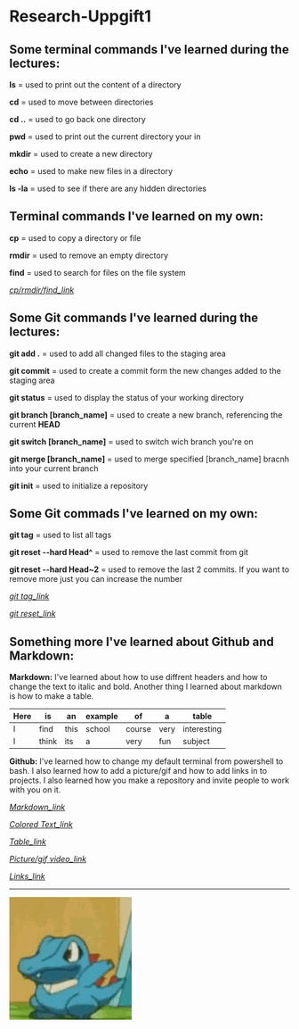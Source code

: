 # **Research-Uppgift1**

## **Some terminal commands I've learned during the lectures:**

**ls** = used to print out the content of a directory

**cd** = used to move between directories

**cd ..** = used to go back one directory

**pwd** = used to print out the current directory your in

**mkdir** = used to create a new directory

**echo** = used to make new files in a directory

**ls -la** = used to see if there are any hidden directories

## **Terminal commands I've learned on my own:**

**cp** = used  to copy a directory or file

**rmdir** = used to remove an empty directory

**find** = used to search for files on the file system

*[cp/rmdir/find_link](https://builtin.com/software-engineering-perspectives/terminal-commands)*

## **Some Git commands I've learned during the lectures:**

**git add .** = used to add all changed files to the staging area

**git commit** =  used to create a commit form the new changes added to the staging area

**git status** = used to display the status of your working directory

**git branch [branch_name]** = used to create a new branch, referencing the current **HEAD**

**git switch [branch_name]** = used to switch wich branch you're on

**git merge [branch_name]** = used to merge specified [branch_name] bracnh into your current branch

**git init** = used to initialize a repository

## **Some Git commads I've learned on my own:**

**git tag** = used to list all tags

**git reset --hard Head^** = used to remove the last commit from git

**git reset --hard Head~2** = used to remove the last 2 commits. If you want to remove more just you can increase the number

*[git tag_link](https://about.gitlab.com/images/press/git-cheat-sheet.pdf)*

*[git reset_link](https://gist.github.com/cutiko/0b1615c63504a940877541362cc51211)*

## **Something more I've learned about Github and Markdown:**

**Markdown:** I've learned about how to use diffrent headers and how to change the text to italic and bold. Another thing I learned about markdown is how to make a table.

|Here|is|an|example|of|a|table|
|----|--|--|-------|--|-|-----|
|I|find|this|school|course|very|interesting|
|I|think|its|a|very|fun|subject|

**Github:** I've learned how to change my default terminal from powershell to bash. I also learned how to add a picture/gif and how to add links in to projects. I also learned how you make a repository and invite people to work with you on it.

*[Markdown_link](https://support.squarespace.com/hc/en-us/articles/206543587-Markdown-cheat-sheet)*

*[Colored Text_link](https://stackoverflow.com/questions/35465557/how-to-apply-color-on-text-in-markdown)*

*[Table_link](https://www.markdownguide.org/extended-syntax/#highlight)*

*[Picture/gif video_link](https://www.youtube.com/watch?v=jpeh1WorrWM)*

*[Links_link](https://www.youtube.com/watch?v=gYoZ9QHM-uU)*

** **

![totodile.gif](images/gifs/totodile-pokemon.gif)
